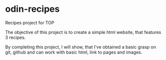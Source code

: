 # odin-recipes
Recipes project for TOP

The objective of this project is to create a simple html website, that features 3 recipes.

By completing this project, I will show, that I've obtained a basic grasp on git, github and can work with basic html, link to pages and images.

